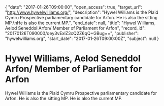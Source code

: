 {
  "date": "2017-01-26T09:00:00", 
  "open_access": true, 
  "target_url": "http://www.hywelwilliams.org/", 
  "description": "Hywel Williams is the Plaid Cymru Prospective parliamentary candidate for Arfon. He is also the sitting MP.\nHe is also the current MP.", 
  "end_date": null, 
  "title": "Hywel Williams, Aelod Seneddol Arfon/ Member of Parliament for Arfon", 
  "record_id": "20170126T090000/qey3vExlZ3cQ2Z6qQ+GBug==", 
  "publisher": "hywelwilliams.org", 
  "start_date": "2017-01-26T09:00:00Z", 
  "subject": null
}

# Hywel Williams, Aelod Seneddol Arfon/ Member of Parliament for Arfon

Hywel Williams is the Plaid Cymru Prospective parliamentary candidate for Arfon. He is also the sitting MP.
He is also the current MP.